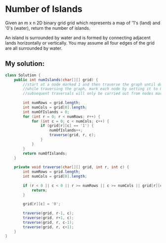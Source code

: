 # Number of Islands

Given an m x n 2D binary grid grid which represents a map of '1's (land) and '0's (water), return the number of islands.

An island is surrounded by water and is formed by connecting adjacent lands horizontally or vertically. You may assume all four edges of the grid are all surrounded by water.

## My solution:

```Java
class Solution {
    public int numIslands(char[][] grid) {
        //start at a node marked 1 and then traverse the graph until done, then update a count
        //while traversing the graph, mark each node by setting it to 0 in the graph
        //subsequent traversals will only be carried out from nodes marked as 1
        
        int numRows = grid.length;
        int numCols = grid[0].length;
        int numOfIslands = 0;
        for (int r = 0; r < numRows; r++) {
            for (int c = 0; c < numCols; c++) {
                if (grid[r][c] == '1') {
                    numOfIslands++;
                    traverse(grid, r, c);
                }
            }
        }
        return numOfIslands;
    }
    
    private void traverse(char[][] grid, int r, int c) {
        int numRows = grid.length;
        int numCols = grid[0].length;
        
        if (r < 0 || c < 0 || r >= numRows || c >= numCols || grid[r][c] == '0') {
            return;
        }
        
        grid[r][c] = '0';
        
        traverse(grid, r-1, c);
        traverse(grid, r+1, c);
        traverse(grid, r, c-1);
        traverse(grid, r, c+1);
    }
}
```
